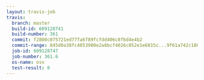 ```yaml
---
layout: travis-job
travis:
  branch: master
  build-id: 609128741
  build-number: 361
  commit: f2800c075721ed77fa6f89fcfdd406c8f6d4e4b2
  commit-range: 845d0a38fc4053980e2a8bcf4026c052e1e6815c...9f61a742c18025a733e20927c86ae15350f5df34
  job-id: 609128747
  job-number: 361.6
  os-name: osx
  test-result: 0
---
```

